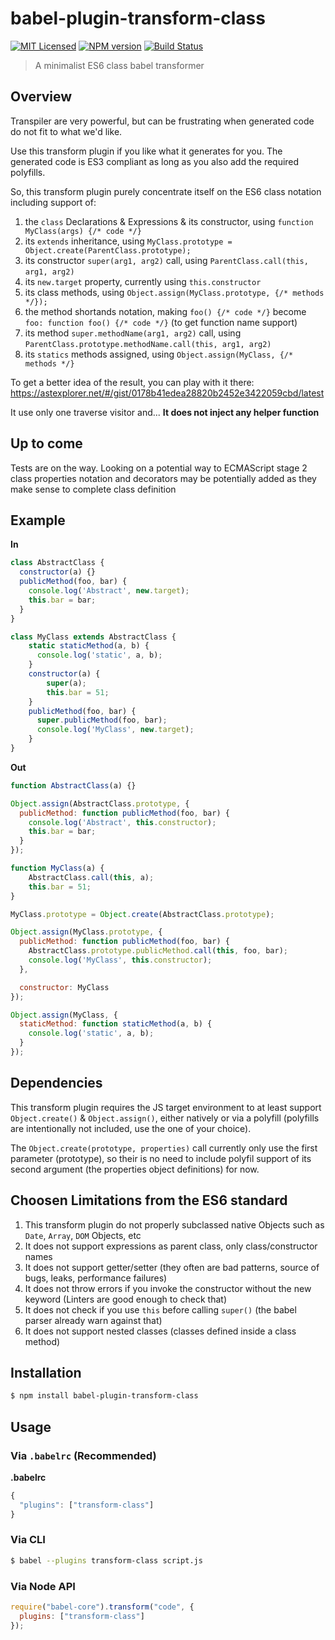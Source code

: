 # babel-plugin-transform-class
[![MIT Licensed](http://img.shields.io/badge/license-MIT-blue.svg?style=flat)](#license)
[![NPM version](https://badge.fury.io/js/babel-plugin-transform-class.svg)](http://badge.fury.io/js/babel-plugin-transform-class)
[![Build Status](https://secure.travis-ci.org/AMorgaut/html5-udp-socket.png?branch=master)](https://travis-ci.org/AMorgaut/html5-udp-socket)

> A minimalist ES6 class babel transformer

## Overview

Transpiler are very powerful, but can be frustrating when generated code do not fit to what we'd like.

Use this transform plugin if you like what it generates for you. The generated code is ES3 compliant as long as you also add the required polyfills.

So, this transform plugin purely concentrate itself on the ES6 class notation including support of:

1. the `class` Declarations & Expressions & its constructor, using `function MyClass(args) {/* code */}`
2. its `extends` inheritance, using `MyClass.prototype = Object.create(ParentClass.prototype);`
3. its constructor `super(arg1, arg2)` call, using `ParentClass.call(this, arg1, arg2)` 
4. its `new.target` property, currently using `this.constructor`
5. its class methods, using `Object.assign(MyClass.prototype, {/* methods */});`
6. the method shortands notation, making `foo() {/* code */}` become `foo: function foo() {/* code */}` (to get function name support)
7. its method `super.methodName(arg1, arg2)` call, using `ParentClass.prototype.methodName.call(this, arg1, arg2)` 
8. its `statics` methods assigned, using `Object.assign(MyClass, {/* methods */}`

To get a better idea of the result, you can play with it there: https://astexplorer.net/#/gist/0178b41edea28820b2452e3422059cbd/latest

It use  only one traverse visitor and... **It does not inject any helper function**

## Up to come

Tests are on the way. Looking on a potential way to
ECMAScript stage 2 class properties notation and decorators may be potentially added as they make sense to complete class definition

## Example

**In**

```js
class AbstractClass {
  constructor(a) {}
  publicMethod(foo, bar) {
    console.log('Abstract', new.target);
    this.bar = bar;
  }
}

class MyClass extends AbstractClass {
    static staticMethod(a, b) {
      console.log('static', a, b);
    }
    constructor(a) {
        super(a);
        this.bar = 51;
    }
    publicMethod(foo, bar) {
      super.publicMethod(foo, bar);
      console.log('MyClass', new.target);
    }
}
```

**Out**

```js
function AbstractClass(a) {}

Object.assign(AbstractClass.prototype, {
  publicMethod: function publicMethod(foo, bar) {
    console.log('Abstract', this.constructor);
    this.bar = bar;
  }
});

function MyClass(a) {
    AbstractClass.call(this, a);
    this.bar = 51;
}

MyClass.prototype = Object.create(AbstractClass.prototype);

Object.assign(MyClass.prototype, {
  publicMethod: function publicMethod(foo, bar) {
    AbstractClass.prototype.publicMethod.call(this, foo, bar);
    console.log('MyClass', this.constructor);
  },

  constructor: MyClass
});

Object.assign(MyClass, {
  staticMethod: function staticMethod(a, b) {
    console.log('static', a, b);
  }
});
```

## Dependencies

This transform plugin requires the JS target environment to at least support `Object.create()` & `Object.assign()`, either natively or via a polyfill (polyfills are intentionally not included, use the one of your choice).

The `Object.create(prototype, properties)` call currently only use the first parameter (prototype), so their is no need to include polyfil support of its second argument (the properties object definitions) for now.

## Choosen Limitations from the ES6 standard

1. This transform plugin do not properly subclassed native Objects such as `Date`, `Array`, `DOM` Objects, etc
2. It does not support expressions as parent class, only class/constructor names
3. It does not support getter/setter (they often are bad patterns, source of bugs, leaks, performance failures)
4. It does not throw errors if you invoke the constructor without the new keyword (Linters are good enough to check that)
5. It does not check if you use `this` before calling `super()` (the babel parser already warn against that)
6. It does not support nested classes (classes defined inside a class method)

## Installation

```sh
$ npm install babel-plugin-transform-class
```

## Usage

### Via `.babelrc` (Recommended)

**.babelrc**

```js
{
  "plugins": ["transform-class"]
}
```

### Via CLI

```sh
$ babel --plugins transform-class script.js
```

### Via Node API

```javascript
require("babel-core").transform("code", {
  plugins: ["transform-class"]
});
```
